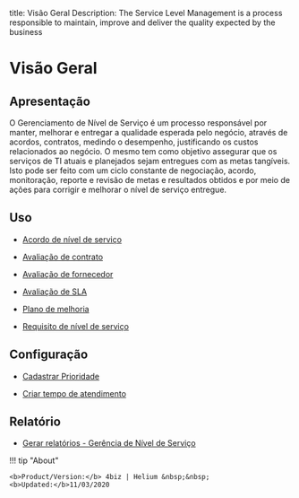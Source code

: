 title: Visão Geral
Description: The Service Level Management is a process responsible to maintain, improve and deliver the quality expected by the business
# Visão Geral

Apresentação
----------------

O Gerenciamento de Nível de Serviço é um processo responsável por manter, melhorar e entregar a qualidade esperada pelo negócio, através de acordos, contratos, medindo o desempenho, justificando os custos relacionados ao negócio. O mesmo tem como objetivo assegurar que os serviços de TI atuais e planejados sejam entregues com as metas tangíveis. Isto pode ser feito com um ciclo constante de negociação, acordo, monitoração, reporte e revisão de metas e resultados obtidos e por meio de ações para corrigir e melhorar o nível de serviço entregue.

Uso
-------

- [Acordo de nível de serviço](/pt-br/4biz-helium/processes/service-level/use/service-level-agreement.html)

- [Avaliação de contrato](/pt-br/4biz-helium/processes/service-level/use/contract-evaluation.html)

- [Avaliação de fornecedor](/pt-br/4biz-helium/processes/service-level/use/provider-evaluation.html)

- [Avaliação de SLA](/pt-br/4biz-helium/processes/service-level/use/SLA-evaluation.html)

- [Plano de melhoria](/pt-br/4biz-helium/processes/service-level/use/improvement-plan.html)

- [Requisito de nível de serviço](/pt-br/4biz-helium/processes/service-level/use/service-level-requirement.html)

Configuração
-----------------

- [Cadastrar Prioridade](/pt-br/4biz-helium/processes/portfolio-and-catalog/configuration/register-priority.html)

- [Criar tempo de atendimento](/pt-br/4biz-helium/processes/service-level/configuration/create-time-attendance.html)

Relatório
----------

- [Gerar relatórios - Gerência de Nível de Serviço](/pt-br/4biz-helium/processes/service-level/configuration/reports-service-level-management.html)

!!! tip "About"

    <b>Product/Version:</b> 4biz | Helium &nbsp;&nbsp;
    <b>Updated:</b>11/03/2020
